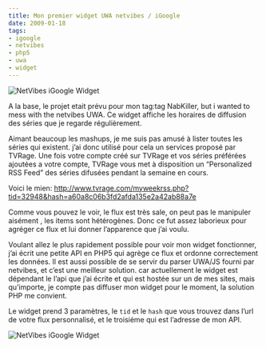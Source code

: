 ```yaml
---
title: Mon premier widget UWA netvibes / iGoogle
date: 2009-01-18
tags:
- igoogle
- netvibes
- php5
- uwa
- widget
---
```


![NetVibes iGoogle Widget](/images/post/netvibes.jpg "NetVibes iGoogle Widget")

A la base, le projet etait prévu pour mon tag:tag NabKiller, but i wanted to mess with the netvibes UWA. Ce widget affiche les horaires de diffusion des séries que je regarde régulièrement.

Aimant beaucoup les mashups, je me suis pas amusé à lister toutes les séries qui existent. j’ai donc utilisé pour cela un services proposé par TVRage. Une fois votre compte créé sur TVRage et vos séries préférées ajoutées a votre compte, TVRage vous met à disposition un “Personalized RSS Feed” des séries difusées pendant la semaine en cours.

Voici le mien:
http://www.tvrage.com/myweekrss.php?tid=32948&hash=a60a8c06b3fd2afda135e2a42ab88a7e

Comme vous pouvez le voir, le flux est très sale, on peut pas le manipuler aisément , les items sont hétérogènes. Donc ce fut assez laborieux pour agréger ce flux et lui donner l’apparence que j’ai voulu.

Voulant allez le plus rapidement possible pour voir mon widget fonctionner, j’ai écrit une petite API en PHP5 qui agrège ce flux et ordonne correctement les données. Il est aussi possible de se servir du parser UWA/JS fourni par netvibes, et c’est une meilleur solution. car actuellement le widget est dépendant le l’api que j’ai écrite et qui est hostée sur un de mes sites, mais qu’importe, je compte pas diffuser mon widget pour le moment, la solution PHP me convient.

Le widget prend 3 paramètres, le `tid` et le `hash` que vous trouvez dans l’url de votre flux personnalisé, et le troisiéme qui est l’adresse de mon API.

![NetVibes iGoogle Widget](/images/post/netvibes-param.jpg "NetVibes iGoogle Widget")